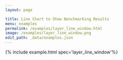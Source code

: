 ```yaml
---
layout: page

title: Line Chart to Show Benchmarking Results
menu: examples
permalink: /examples/layer_line_window.html
image: /examples/layer_line_window.png
edit_path: _data/examples.json
---
```




{% include example.html spec='layer_line_window'%}
